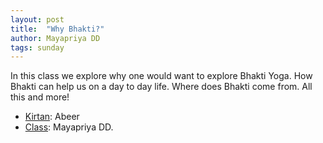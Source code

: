 ```yaml
---
layout: post
title:  "Why Bhakti?"
author: Mayapriya DD
tags: sunday
---
```


In this class we explore why one would want to explore Bhakti Yoga. How Bhakti can help us on a day to day life. Where does Bhakti come from. All this and more!

- [Kirtan](https://s3.amazonaws.com/beginningbhakti/2013-09-08-Info-Session/Kirtan.Abeer.mp3): Abeer
- [Class](https://s3.amazonaws.com/beginningbhakti/2013-09-08-Info-Session/Class.Mayapriya.mp3): Mayapriya DD.

